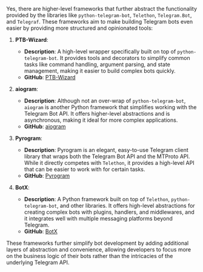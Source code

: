 Yes, there are higher-level frameworks that further abstract the functionality provided by the libraries like `python-telegram-bot`, `Telethon`, `Telegram.Bot`, and `Telegraf`. These frameworks aim to make building Telegram bots even easier by providing more structured and opinionated tools:

1. **PTB-Wizard**:

   - **Description**: A high-level wrapper specifically built on top of `python-telegram-bot`. It provides tools and decorators to simplify common tasks like command handling, argument parsing, and state management, making it easier to build complex bots quickly.
   - **GitHub**: [PTB-Wizard](https://github.com/NiklasRosenstein/ptb-wizard)
2. **aiogram**:

   - **Description**: Although not an over-wrap of `python-telegram-bot`, `aiogram` is another Python framework that simplifies working with the Telegram Bot API. It offers higher-level abstractions and is asynchronous, making it ideal for more complex applications.
   - **GitHub**: [aiogram](https://github.com/aiogram/aiogram)
3. **Pyrogram**:

   - **Description**: Pyrogram is an elegant, easy-to-use Telegram client library that wraps both the Telegram Bot API and the MTProto API. While it directly competes with `Telethon`, it provides a high-level API that can be easier to work with for certain tasks.
   - **GitHub**: [Pyrogram](https://github.com/pyrogram/pyrogram)
4. **BotX**:

   - **Description**: A Python framework built on top of `Telethon`, `python-telegram-bot`, and other libraries. It offers high-level abstractions for creating complex bots with plugins, handlers, and middlewares, and it integrates well with multiple messaging platforms beyond Telegram.
   - **GitHub**: [BotX](https://github.com/botx-hub/botx)

These frameworks further simplify bot development by adding additional layers of abstraction and convenience, allowing developers to focus more on the business logic of their bots rather than the intricacies of the underlying Telegram API.
